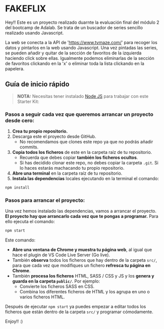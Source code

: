 # FAKEFLIX

Hey!! Este es un proyecto realizado duarnte la evaluación final del módulo 2 del bootcamp de Adalab. Se trata de un buscador de series sencillo realizado usando Javascript.

La web se conecta a la API de 'https://www.tvmaze.com/' para recoger los datos y pintarlos en la web usando Javascript. Una vez pintadas las series, se pueden añadir y quitar de la sección de favoritos de la izquierda haciendo click sobre ellas. Igualmente podemos eliminarlas de la sección de favoritos clickando en la 'x' o eliminar toda la lista clickando en la papelera.

## Guía de inicio rápido

> **NOTA:** Necesitas tener instalado [Node JS](https://nodejs.org/) para trabajar con este Starter Kit:

### Pasos a seguir cada vez que queremos arrancar un proyecto desde cero:

1. **Crea tu propio repositorio.**
1. Descarga este el proyecto desde GitHub.
   - No recomendamos que clones este repo ya que no podrás añadir commits.
1. **Copia todos los ficheros** de este en la carpeta raíz de tu repositorio.
   - Recuerda que debes copiar **también los ficheros ocultos**.
   - Si has decidido clonar este repo, no debes copiar la carpeta `.git`. Si lo haces estarás machacando tu propio repositorio.
1. **Abre una terminal** en la carpeta raíz de tu repositorio.
1. **Instala las dependencias** locales ejecutando en la terminal el comando:

```bash
npm install
```

### Pasos para arrancar el proyecto:

Una vez hemos instalado las dependencias, vamos a arrancar el proyecto. **El proyecto hay que arrancarlo cada vez que te pongas a programar.** Para ello ejecuta el comando:

```bash
npm start
```

Este comando:

- **Abre una ventana de Chrome y muestra tu página web**, al igual que hace el plugin de VS Code Live Server (Go live).
- También **observa** todos los ficheros que hay dentro de la carpeta `src/`, para que cada vez que modifiques un fichero **refresca tu página en Chrome**.
- También **procesa los ficheros** HTML, SASS / CSS y JS y los **genera y guarda en la carpeta `public/`**. Por ejemplo:
  - Convierte los ficheros SASS en CSS.
  - Combina los diferentes ficheros de HTML y los agrupa en uno o varios ficheros HTML.

Después de ejecutar `npm start` ya puedes empezar a editar todos los ficheros que están dentro de la carpeta `src/` y programar cómodamente.

Enjoy!! :)
